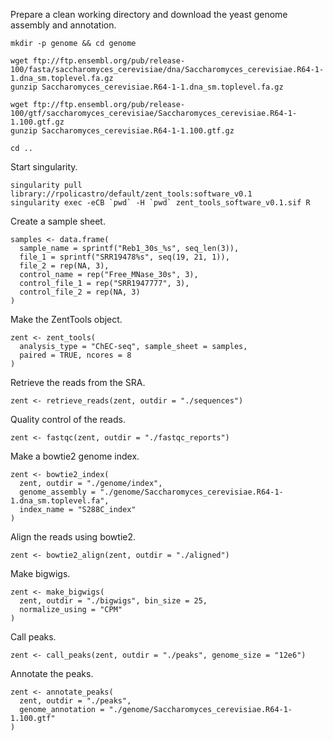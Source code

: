 

Prepare a clean working directory and download the yeast genome assembly and annotation.

```
mkdir -p genome && cd genome

wget ftp://ftp.ensembl.org/pub/release-100/fasta/saccharomyces_cerevisiae/dna/Saccharomyces_cerevisiae.R64-1-1.dna_sm.toplevel.fa.gz
gunzip Saccharomyces_cerevisiae.R64-1-1.dna_sm.toplevel.fa.gz

wget ftp://ftp.ensembl.org/pub/release-100/gtf/saccharomyces_cerevisiae/Saccharomyces_cerevisiae.R64-1-1.100.gtf.gz
gunzip Saccharomyces_cerevisiae.R64-1-1.100.gtf.gz

cd ..
```

Start singularity.

```
singularity pull library://rpolicastro/default/zent_tools:software_v0.1
singularity exec -eCB `pwd` -H `pwd` zent_tools_software_v0.1.sif R
```

Create a sample sheet.

```
samples <- data.frame(
  sample_name = sprintf("Reb1_30s_%s", seq_len(3)),
  file_1 = sprintf("SRR19478%s", seq(19, 21, 1)),
  file_2 = rep(NA, 3),
  control_name = rep("Free_MNase_30s", 3),
  control_file_1 = rep("SRR1947777", 3),
  control_file_2 = rep(NA, 3)
)
```

Make the ZentTools object.

```
zent <- zent_tools(
  analysis_type = "ChEC-seq", sample_sheet = samples,
  paired = TRUE, ncores = 8
)
```

Retrieve the reads from the SRA.

```
zent <- retrieve_reads(zent, outdir = "./sequences")
```

Quality control of the reads.

```
zent <- fastqc(zent, outdir = "./fastqc_reports")
```

Make a bowtie2 genome index.

```
zent <- bowtie2_index(
  zent, outdir = "./genome/index",
  genome_assembly = "./genome/Saccharomyces_cerevisiae.R64-1-1.dna_sm.toplevel.fa",
  index_name = "S288C_index"
)
```

Align the reads using bowtie2.

```
zent <- bowtie2_align(zent, outdir = "./aligned")
```

Make bigwigs.

```
zent <- make_bigwigs(
  zent, outdir = "./bigwigs", bin_size = 25,
  normalize_using = "CPM"
)
```

Call peaks.

```
zent <- call_peaks(zent, outdir = "./peaks", genome_size = "12e6")
```

Annotate the peaks.

```
zent <- annotate_peaks(
  zent, outdir = "./peaks",
  genome_annotation = "./genome/Saccharomyces_cerevisiae.R64-1-1.100.gtf"
)
```
